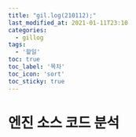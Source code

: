 ```yaml
---
title: "gil.log(210112);"
last_modified_at: 2021-01-11T23:10
categories: 
  - gillog
tags: 
  - '할일'
toc: true
toc_label: '목차'
toc_icon: 'sort'
toc_sticky: true
---
```

# 엔진 소스 코드 분석